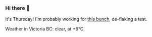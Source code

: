 ### Hi there :wave:

It's Thursday! I'm probably working for [this bunch](https://github.com/kohofinancial), de-flaking a test.

Weather in Victoria BC: clear, at +6°C.

